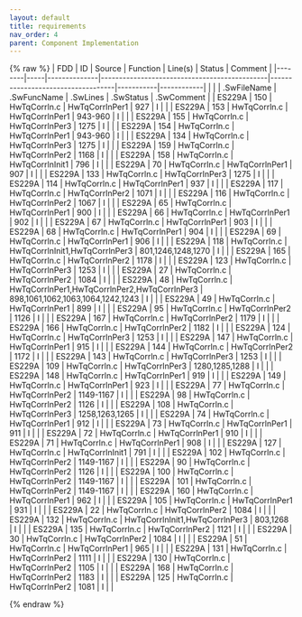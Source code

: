 ```yaml
---
layout: default
title: requirements
nav_order: 4
parent: Component Implementation
---
```

{% raw %}
| FDD    | ID  | Source       | Function                                     | Line(s)                           | Status    | Comment    |
|--------|-----|--------------|----------------------------------------------|-----------------------------------|-----------|------------|
|        |     | .SwFileName  | .SwFuncName                                  | .SwLines                          | .SwStatus | .SwComment |
| ES229A | 150 | HwTqCorrln.c | HwTqCorrlnPer1                               | 927                               | I         |            |
| ES229A | 153 | HwTqCorrln.c | HwTqCorrlnPer1                               | 943-960                           | I         |            |
| ES229A | 155 | HwTqCorrln.c | HwTqCorrlnPer3                               | 1275                              | I         |            |
| ES229A | 154 | HwTqCorrln.c | HwTqCorrlnPer1                               | 943-960                           | I         |            |
| ES229A | 134 | HwTqCorrln.c | HwTqCorrlnPer3                               | 1275                              | I         |            |
| ES229A | 159 | HwTqCorrln.c | HwTqCorrlnPer2                               | 1168                              | I         |            |
| ES229A | 158 | HwTqCorrln.c | HwTqCorrlnInit1                              | 796                               | I         |            |
| ES229A | 70  | HwTqCorrln.c | HwTqCorrlnPer1                               | 907                               | I         |            |
| ES229A | 133 | HwTqCorrln.c | HwTqCorrlnPer3                               | 1275                              | I         |            |
| ES229A | 114 | HwTqCorrln.c | HwTqCorrlnPer1                               | 937                               | I         |            |
| ES229A | 117 | HwTqCorrln.c | HwTqCorrlnPer2                               | 1071                              | I         |            |
| ES229A | 116 | HwTqCorrln.c | HwTqCorrlnPer2                               | 1067                              | I         |            |
| ES229A | 65  | HwTqCorrln.c | HwTqCorrlnPer1                               | 900                               | I         |            |
| ES229A | 66  | HwTqCorrln.c | HwTqCorrlnPer1                               | 902                               | I         |            |
| ES229A | 67  | HwTqCorrln.c | HwTqCorrlnPer1                               | 903                               | I         |            |
| ES229A | 68  | HwTqCorrln.c | HwTqCorrlnPer1                               | 904                               | I         |            |
| ES229A | 69  | HwTqCorrln.c | HwTqCorrlnPer1                               | 906                               | I         |            |
| ES229A | 118 | HwTqCorrln.c | HwTqCorrlnInit1,HwTqCorrlnPer3               | 801,1246,1248,1270                | I         |            |
| ES229A | 165 | HwTqCorrln.c | HwTqCorrlnPer2                               | 1178                              | I         |            |
| ES229A | 123 | HwTqCorrln.c | HwTqCorrlnPer3                               | 1253                              | I         |            |
| ES229A | 27  | HwTqCorrln.c | HwTqCorrlnPer2                               | 1084                              | I         |            |
| ES229A | 48  | HwTqCorrln.c | HwTqCorrlnPer1,HwTqCorrlnPer2,HwTqCorrlnPer3 | 898,1061,1062,1063,1064,1242,1243 | I         |            |
| ES229A | 49  | HwTqCorrln.c | HwTqCorrlnPer1                               | 899                               | I         |            |
| ES229A | 95  | HwTqCorrln.c | HwTqCorrlnPer2                               | 1126                              | I         |            |
| ES229A | 167 | HwTqCorrln.c | HwTqCorrlnPer2                               | 1179                              | I         |            |
| ES229A | 166 | HwTqCorrln.c | HwTqCorrlnPer2                               | 1182                              | I         |            |
| ES229A | 124 | HwTqCorrln.c | HwTqCorrlnPer3                               | 1253                              | I         |            |
| ES229A | 147 | HwTqCorrln.c | HwTqCorrlnPer1                               | 915                               | I         |            |
| ES229A | 144 | HwTqCorrln.c | HwTqCorrlnPer2                               | 1172                              | I         |            |
| ES229A | 143 | HwTqCorrln.c | HwTqCorrlnPer3                               | 1253                              | I         |            |
| ES229A | 109 | HwTqCorrln.c | HwTqCorrlnPer3                               | 1280,1285,1288                    | I         |            |
| ES229A | 148 | HwTqCorrln.c | HwTqCorrlnPer1                               | 919                               | I         |            |
| ES229A | 149 | HwTqCorrln.c | HwTqCorrlnPer1                               | 923                               | I         |            |
| ES229A | 77  | HwTqCorrln.c | HwTqCorrlnPer2                               | 1149-1167                         | I         |            |
| ES229A | 98  | HwTqCorrln.c | HwTqCorrlnPer2                               | 1126                              | I         |            |
| ES229A | 108 | HwTqCorrln.c | HwTqCorrlnPer3                               | 1258,1263,1265                    | I         |            |
| ES229A | 74  | HwTqCorrln.c | HwTqCorrlnPer1                               | 912                               | I         |            |
| ES229A | 73  | HwTqCorrln.c | HwTqCorrlnPer1                               | 911                               | I         |            |
| ES229A | 72  | HwTqCorrln.c | HwTqCorrlnPer1                               | 910                               | I         |            |
| ES229A | 71  | HwTqCorrln.c | HwTqCorrlnPer1                               | 908                               | I         |            |
| ES229A | 127 | HwTqCorrln.c | HwTqCorrlnInit1                              | 791                               | I         |            |
| ES229A | 102 | HwTqCorrln.c | HwTqCorrlnPer2                               | 1149-1167                         | I         |            |
| ES229A | 90  | HwTqCorrln.c | HwTqCorrlnPer2                               | 1126                              | I         |            |
| ES229A | 100 | HwTqCorrln.c | HwTqCorrlnPer2                               | 1149-1167                         | I         |            |
| ES229A | 101 | HwTqCorrln.c | HwTqCorrlnPer2                               | 1149-1167                         | I         |            |
| ES229A | 160 | HwTqCorrln.c | HwTqCorrlnPer1                               | 962                               | I         |            |
| ES229A | 105 | HwTqCorrln.c | HwTqCorrlnPer1                               | 931                               | I         |            |
| ES229A | 22  | HwTqCorrln.c | HwTqCorrlnPer2                               | 1084                              | I         |            |
| ES229A | 132 | HwTqCorrln.c | HwTqCorrlnInit1,HwTqCorrlnPer3               | 803,1268                          | I         |            |
| ES229A | 135 | HwTqCorrln.c | HwTqCorrlnPer2                               | 1121                              | I         |            |
| ES229A | 30  | HwTqCorrln.c | HwTqCorrlnPer2                               | 1084                              | I         |            |
| ES229A | 51  | HwTqCorrln.c | HwTqCorrlnPer1                               | 965                               | I         |            |
| ES229A | 131 | HwTqCorrln.c | HwTqCorrlnPer2                               | 1111                              | I         |            |
| ES229A | 130 | HwTqCorrln.c | HwTqCorrlnPer2                               | 1105                              | I         |            |
| ES229A | 168 | HwTqCorrln.c | HwTqCorrlnPer2                               | 1183                              | I         |            |
| ES229A | 125 | HwTqCorrln.c | HwTqCorrlnPer2                               | 1081                              | I         |            |

{% endraw %}